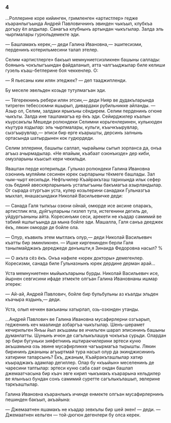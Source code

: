 ### 4

...Роллерине коре кийинген, гримленген «артистлер» гедже къаранлыгъында Андрей Павловичнинъ эвинден чыкъып, клубкъа догъру ёл алдылар.
Санагъа клубнынъ артындан чыкътылар.
Залда эль чырпмалары гурюльдемекте эди.

— Башламакъ керек,— деди Галина Ивановна,— эшитесизми, перденинъ котерильмесини талап этелер.

Селим «артистлерге» бакъып мемнуниетсизликнен башыны саллады: боянынъ чокълыгъындан файдаланып, атта чалгъыджылар биле келиши гузель къаш-бетлерине боя чеккенлер.
О:

— Я пьесаны ким илян этеджек? — деп тааджипленди.

Бу меселе эвельден козьде тутулмагъан эди.

— Тёгерекнинъ ребери илян этсин,— деди Нияр ве дудакъларында титреген тебессюмни яшырып, дивардаки рубильникке айланды.
— Азыр ол, Селим, залдаки ярыкъны сёндирем.
Селим перденинъ огюне чыкъты.
Залда ине ташламагъа ер ёкъ эди.
Сейирджилер къалын къурсакълы Мешеди ролюндеки Селимни корьгенлеринен, кулькюден къутура яздылар: эль чырпмалары, кульги, къычкъырувлар, сызгъырувлар,— эписи бир ерге къарышты, дерсинъ залнынь ортасында шатырдынен кок гудюрдеди. 

Селим эллерини, башыпы саллап, чырайыны сытып зорланса да, онъа агъыз ачырмадылар.
«Не япайым, къабаат озюнъизде» дер киби, омузларыны къысып кери чекильди.

Яваштан перде котерильди.
Гульназ ролюндеки Галина Ивановна озюнинъ муляйим сесинен юрек сырларыны тёкмеге башлады.
Зал чым-чырт кесильди.
Нефтьчилер Къайракъташ тарихында ильк сефер озь бедиий авескярларынынъ усталыгъыны бакъмагъа азырландылар.
Ог сырада отургъан уста, кулер козьлерини санадаки Гульназгъа мыхлап, янашасындаки Николай Васильевичке деди:

— Санада Галя тыпкъы озюни ойнай, омюрде исе аксине оларакъ, артистлик япа, дуйгъуларьны гизлеп тута, истегенини дегиль де, уйдургъаныны айта.
Коресинъми сеси, арекети не къадар самимий ве табиий яшлыгъында да мына бойле эди.
Машалла, Галя санъа дееджек ёкъ, лякин омюрде де бойле ола.

— Олур, къавиль этем мытлакъ олур,— деди Николай Васильевич къатты бир эминликнен.
— Ишке киргенинден берли Галя танылмайджакъ дереджеде денъишти,я Зинаида Федоровна насыл?
%

— О акъта сёз ёкъ.
Онъа нафиле «юрек докторы» демегенлер.
Коресизми, санада биле Гульназнынъ юрек дердине дерман арай...

Уста мемнуниетнен мыйыкъларыны бурды.
Николай Васильевич исе, йырнен севгисини ифаде этмекте олгъан Галина Ивановнаны ишмар этерек:

— Ай-ай, Андрей Павлович, бойле бир бульбульны аз къалды эльден къачыра яздынъ,— деди.

Уста, олып кечкен вакъианы хатырлап, озь-озюнден утанды.

...Андрей Павлович ве Галина Ивановна мусафирлерни озгъарып, гедженинъ кеч маалинде азбаргъа чыкътылар.
Шенъ-шерамет кечирильген Янъы йыл акъшамы ве ичильген шарап эписининъ башыны думанлатты.
Шунынъ ичюн де сагълыкълашув чокъкъа сурьди.
Олардан эр бири бугуньки зияфетнинъ иштиракчилерини эртеси куню акъшамына озь эвине мусафирликке чагъырмагъа тырышты.
Лякин бирининъ джаныны агъыртмай тура насыл олур да экинджисининъ хатирини тапарсынъ?
Ёкъ, джаным, Къайракъташлылар хатир къыраджакъ адамлар дегиллер.
Олар бу «къыйын» меселенинъ де чаресини таптылар: эртеси куню саба саат ондан башлап джемаатчасына бир къач эвге кирип чыкъмакъ къарарына кельдилер ве ялынъыз бундан сонъ самимий суретте сагълыкълашып, эвлерине таркъаштылар.

Галина Ивановна къаранлыкъ ичинде енмекте олгъан мусафирлернинъ пешинден бакъып, акъайына:

— Джемаатнен яшамакъ не къадар зевкълы бир шей экен! — деди.
— Джемаатнен кельген — той-дюгюн дегенлери бу олса керек.
